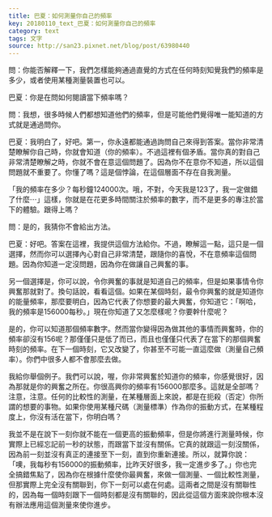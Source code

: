 ```yaml
---
title: 巴夏：如何測量你自己的頻率
key: 20180110_text_巴夏：如何測量你自己的頻率
category: text
tags: 文字
source: http://san23.pixnet.net/blog/post/63980440
---
```


問：你能否解釋一下，我們怎樣能夠通過直覺的方式在任何時刻知覺我們的頻率是多少，或者使用某種測量裝置也可以。

巴夏：你是在問如何閱讀當下頻率嗎？

問：我想，很多時候人們都想知道他們的頻率，但是可能他們覺得唯一能知道的方式就是通過問你。

巴夏：我明白了，好吧。第一，你永遠都能通過詢問自己來得到答案。當你非常清楚瞭解你自己時，你就會知道（你的頻率）。不過這裡有個矛盾。當你真的對自己非常清楚瞭解之時，你就不會在意這個問題了。因為你不在意你不知道，所以這個問題就不重要了。你懂了嗎？這是個悖論，在這個層面不存在自我測量。

「我的頻率在多少？每秒鐘124000次。哦，不對，今天我是123了，我一定做錯了什麼⋯」這樣，你就是在花更多時間關注於頻率的數字，而不是更多的專注於當下的體驗。跟得上嗎？

問：是的，我猜你不會給出方法。

巴夏：好吧。答案在這裡，我提供這個方法給你。不過，瞭解這一點，這只是一個選擇，然而你可以選擇內心對自己非常清楚，跟隨你的喜悅，不在意頻率這個問題。因為你知道一定沒問題，因為你在做讓自己興奮的事。

另一個選擇是，你可以說，令你興奮的事就是知道自己的頻率，但是如果事情令你興奮那就對了。換句話說，看看這個。如果在某個時刻，最令你興奮的就是知道你的能量頻率，那麼要明白，因為它代表了你想要的最大興奮，你知道它：「啊哈，我的頻率是156000每秒。」現在你知道了又怎麼樣呢？你要幹什麼呢？

是的，你可以知道那個頻率數字。然而當你變得因為做其他的事情而興奮時，你的頻率卻沒有156呢？那僅僅只是低了而已，而且也僅僅只代表了在當下的那個興奮時刻的頻率。在下一個時刻，它又改變了，你甚至不可能一直這麼做（測量自己頻率）。你們中很多人都不會那麼去做。

我給你舉個例子。我們可以說，喔，你非常興奮於知道你的頻率，你感覺很好，因為那就是你的興奮之所在。你很高興你的頻率有156000那麼多。這就是全部嗎？注意，注意。任何的比較性的測量，在某種層面上來說，都是在扼殺（否定）你所謂的想要的事物。如果你使用某種尺碼（測量標準）作為你的振動方式，在某種程度上，你沒有活在當下，你明白嗎？

我並不是在說下一刻你就不能在一個更高的振動頻率，但是你將進行測量時候，你實際上已經忘記前一秒的狀態，而跟當下並沒有關係。它真的就跟這一刻沒關係，因為前一刻並沒有真正的連接至下一刻，直到你重新連接。所以，就算你說：「噢，我每秒有156000的振動頻率，比昨天好很多，我一定進步多了。」你也完全搞錯焦點了，因為你在根據什麼使你最興奮，來做一個測量、一個比較性測量，但那實際上完全沒有關聯到，你下一刻可以處在何處。這兩者之間是沒有關聯性的，因為每一個時刻跟下一個時刻都是沒有關聯的，因此從這個方面來說你根本沒有辦法應用這個測量來使你進步。

